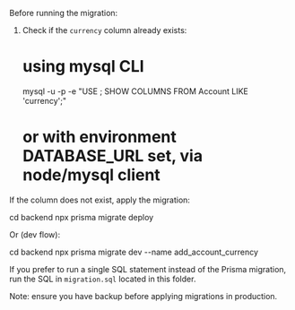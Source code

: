 Before running the migration:

1) Check if the `currency` column already exists:

   # using mysql CLI
   mysql -u <user> -p -e "USE <db>; SHOW COLUMNS FROM Account LIKE 'currency';"

   # or with environment DATABASE_URL set, via node/mysql client

If the column does not exist, apply the migration:

  cd backend
  npx prisma migrate deploy

Or (dev flow):

  cd backend
  npx prisma migrate dev --name add_account_currency

If you prefer to run a single SQL statement instead of the Prisma migration, run the SQL in `migration.sql` located in this folder.

Note: ensure you have backup before applying migrations in production.